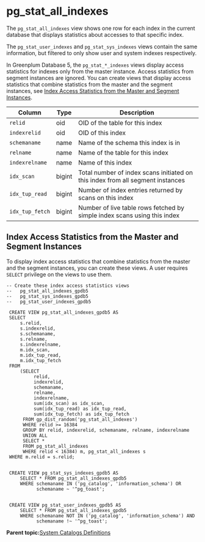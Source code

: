 # pg\_stat\_all\_indexes 

The `pg_stat_all_indexes` view shows one row for each index in the current database that displays statistics about accesses to that specific index.

The `pg_stat_user_indexes` and `pg_stat_sys_indexes` views contain the same information, but filtered to only show user and system indexes respectively.

In Greenplum Database 5, the `pg_stat_*_indexes` views display access statistics for indexes only from the master instance. Access statistics from segment instances are ignored. You can create views that display access statistics that combine statistics from the master and the segment instances, see [Index Access Statistics from the Master and Segment Instances](#index_stats_all_5x).

|Column|Type|Description|
|------|----|-----------|
|`relid`|oid|OID of the table for this index|
|`indexrelid`|oid|OID of this index|
|`schemaname`|name|Name of the schema this index is in|
|`relname`|name|Name of the table for this index|
|`indexrelname`|name|Name of this index|
|`idx_scan`|bigint|Total number of index scans initiated on this index from all segment instances|
|`idx_tup_read`|bigint|Number of index entries returned by scans on this index|
|`idx_tup_fetch`|bigint|Number of live table rows fetched by simple index scans using this index|

## Index Access Statistics from the Master and Segment Instances 

To display index access statistics that combine statistics from the master and the segment instances, you can create these views. A user requires `SELECT` privilege on the views to use them.

```
-- Create these index access statistics views
--   pg_stat_all_indexes_gpdb5
--   pg_stat_sys_indexes_gpdb5
--   pg_stat_user_indexes_gpdb5

 CREATE VIEW pg_stat_all_indexes_gpdb5 AS
 SELECT
     s.relid,
     s.indexrelid,
     s.schemaname,
     s.relname,
     s.indexrelname,
     m.idx_scan,
     m.idx_tup_read,
     m.idx_tup_fetch
 FROM
     (SELECT
          relid,
          indexrelid,
          schemaname,
          relname,
          indexrelname,
          sum(idx_scan) as idx_scan,
          sum(idx_tup_read) as idx_tup_read,
          sum(idx_tup_fetch) as idx_tup_fetch
      FROM gp_dist_random('pg_stat_all_indexes')
      WHERE relid >= 16384
      GROUP BY relid, indexrelid, schemaname, relname, indexrelname
      UNION ALL
      SELECT *
      FROM pg_stat_all_indexes
      WHERE relid < 16384) m, pg_stat_all_indexes s
 WHERE m.relid = s.relid;


 CREATE VIEW pg_stat_sys_indexes_gpdb5 AS 
     SELECT * FROM pg_stat_all_indexes_gpdb5 
     WHERE schemaname IN ('pg_catalog', 'information_schema') OR
           schemaname ~ '^pg_toast';


 CREATE VIEW pg_stat_user_indexes_gpdb5 AS 
     SELECT * FROM pg_stat_all_indexes_gpdb5 
     WHERE schemaname NOT IN ('pg_catalog', 'information_schema') AND
           schemaname !~ '^pg_toast';
```

**Parent topic:**[System Catalogs Definitions](../system_catalogs/catalog_ref-html.html)

